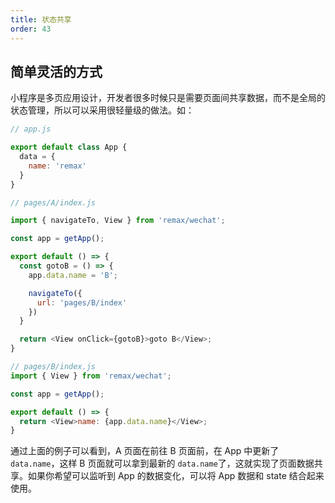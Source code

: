 ```yaml
---
title: 状态共享
order: 43
---
```


## 简单灵活的方式

小程序是多页应用设计，开发者很多时候只是需要页面间共享数据，而不是全局的状态管理，所以可以采用很轻量级的做法。如：

```js
// app.js

export default class App {  
  data = {
    name: 'remax'
  }
}

// pages/A/index.js

import { navigateTo, View } from 'remax/wechat';

const app = getApp();

export default () => {
  const gotoB = () => {
    app.data.name = 'B';

    navigateTo({
      url: 'pages/B/index'
    })
  }

  return <View onClick={gotoB}>goto B</View>;
}

// pages/B/index.js
import { View } from 'remax/wechat';

const app = getApp();

export default () => {
  return <View>name: {app.data.name}</View>;
}
```

通过上面的例子可以看到，A 页面在前往 B 页面前，在 App 中更新了 `data.name`，这样 B 页面就可以拿到最新的 `data.name`了，这就实现了页面数据共享。如果你希望可以监听到 App 的数据变化，可以将 App 数据和 state 结合起来使用。
